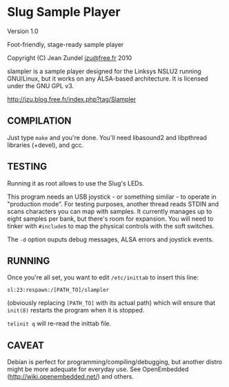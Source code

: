 Slug Sample Player
==================

Version 1.0

Foot-friendly, stage-ready sample player

Copyright (C) Jean Zundel <jzu@free.fr> 2010 

slampler is a sample player designed for the Linksys NSLU2 running GNU/Linux,
but it works on any ALSA-based architecture. 
It is licensed under the GNU GPL v3.

http://jzu.blog.free.fr/index.php?tag/Slampler

COMPILATION
-----------

Just type `make` and you're done. You'll need libasound2 and libpthread
libraries (+devel), and gcc.


TESTING
-------

Running it as root allows to use the Slug's LEDs.

This program needs an USB joystick - or something similar - to operate
in "production mode". For testing purposes, another thread reads STDIN and
scans characters you can map with samples. It currently manages up to eight
samples per bank, but there's room for expansion. You will need to tinker with
`#include`s to map the physical controls with the soft switches.

The `-d` option ouputs debug messages, ALSA errors and joystick events.


RUNNING
-------

Once you're all set, you want to edit `/etc/inittab` to insert this line:

`sl:23:respawn:/[PATH_TO]/slampler`

(obviously replacing `[PATH_TO]` with its actual path)
which will ensure that `init(8)` restarts the program when it is stopped.

`telinit q` will re-read the inittab file.


CAVEAT
------

Debian is perfect for programming/compiling/debugging, but 
another distro might be more adequate for everyday use.
See OpenEmbedded (http://wiki.openembedded.net/) and others.


<!-- Convert to HTML using markdown -->
